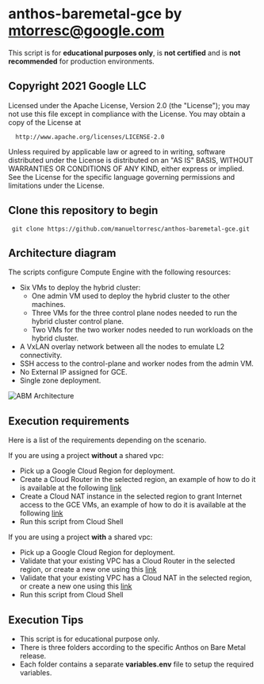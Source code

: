 # anthos-baremetal-gce by mtorresc@google.com
This script is for **educational purposes only**, is **not certified** and is **not recommended** for production environments.

## Copyright 2021 Google LLC

 Licensed under the Apache License, Version 2.0 (the "License");
 you may not use this file except in compliance with the License.
 You may obtain a copy of the License at

      http://www.apache.org/licenses/LICENSE-2.0

 Unless required by applicable law or agreed to in writing, software
 distributed under the License is distributed on an "AS IS" BASIS,
 WITHOUT WARRANTIES OR CONDITIONS OF ANY KIND, either express or implied.
 See the License for the specific language governing permissions and
 limitations under the License.

## Clone this repository to begin

     git clone https://github.com/manueltorresc/anthos-baremetal-gce.git

## Architecture diagram
The scripts configure Compute Engine with the following resources:

- Six VMs to deploy the hybrid cluster:
     - One admin VM used to deploy the hybrid cluster to the other machines.
     - Three VMs for the three control plane nodes needed to run the hybrid cluster control plane.
     - Two VMs for the two worker nodes needed to run workloads on the hybrid cluster.
- A VxLAN overlay network between all the nodes to emulate L2 connectivity.
- SSH access to the control-plane and worker nodes from the admin VM.
- No External IP assigned for GCE.
- Single zone deployment.

![ABM Architecture](https://cloud.google.com/anthos/clusters/docs/bare-metal/1.8/images/abm_gcp_infra.svg)

## Execution requirements
Here is a list of the requirements depending on the scenario.

If you are using a project **without** a shared vpc:
- Pick up a Google Cloud Region for deployment.
- Create a Cloud Router in the selected region, an example of how to do it is available at the following [link](https://cloud.google.com/network-connectivity/docs/router/how-to/creating-routers#before_you_begin)
- Create a Cloud NAT instance in the selected region to grant Internet access to the GCE VMs, an example of how to do it is available at the following [link](https://cloud.google.com/nat/docs/using-nat#set_up_a_simple_configuration)
- Run this script from Cloud Shell

If you are using a project **with** a shared vpc:
- Pick up a Google Cloud Region for deployment.
- Validate that your existing VPC has a Cloud Router in the selected region, or create a new one using this [link](https://cloud.google.com/network-connectivity/docs/router/how-to/creating-routers#before_you_begin)
- Validate that your existing VPC has a Cloud NAT in the selected region, or create a new one using this [link](https://cloud.google.com/nat/docs/using-nat#set_up_a_simple_configuration)
- Run this script from Cloud Shell

## Execution Tips
- This script is for educational purpose only.
- There is three folders according to the specific Anthos on Bare Metal release.
- Each folder contains a separate **variables.env** file to setup the required variables.
